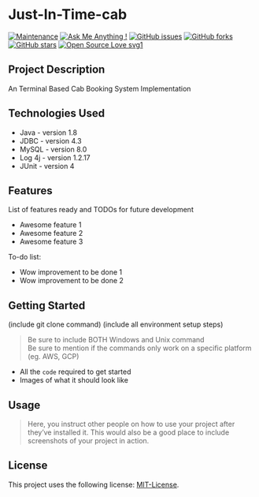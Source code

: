 # Just-In-Time-cab

[![Maintenance](https://img.shields.io/badge/Maintained%3F-yes-green.svg)](https://github.com/sagnik20/Just-In-Time-cab/graphs/commit-activity) 
[![Ask Me Anything !](https://img.shields.io/badge/Ask%20me-anything-1abc9c.svg)](https://GitHub.com/sagnik20/ama) 
[![GitHub issues](https://img.shields.io/github/issues/sagnik20/Just-In-Time-cab)](https://github.com/sagnik20/Just-In-Time-cab/issues)
[![GitHub forks](https://img.shields.io/github/forks/sagnik20/Just-In-Time-cab?style=social)](https://github.com/sagnik20/Just-In-Time-cab/network) 
[![GitHub stars](https://img.shields.io/github/stars/sagnik20/Just-In-Time-cab?style=social)](https://github.com/sagnik20/Just-In-Time-cab/stargazers) 
[![Open Source Love svg1](https://badges.frapsoft.com/os/v1/open-source.svg?v=103)](https://github.com/ellerbrock/open-source-badges/)

## Project Description

An Terminal Based Cab Booking System Implementation

## Technologies Used

* Java - version 1.8
* JDBC - version 4.3
* MySQL - version 8.0
* Log 4j - version 1.2.17
* JUnit - version 4

## Features

List of features ready and TODOs for future development
* Awesome feature 1
* Awesome feature 2
* Awesome feature 3

To-do list:
* Wow improvement to be done 1
* Wow improvement to be done 2

## Getting Started
   
(include git clone command)
(include all environment setup steps)

> Be sure to include BOTH Windows and Unix command  
> Be sure to mention if the commands only work on a specific platform (eg. AWS, GCP)

- All the `code` required to get started
- Images of what it should look like

## Usage

> Here, you instruct other people on how to use your project after they’ve installed it. This would also be a good place to include screenshots of your project in action.


## License

This project uses the following license: [MIT-License](<https://github.com/sagnik20/Just-In-Time-cab/blob/main/LICENSE>).

